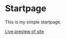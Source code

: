
# Startpage

This is my simple startpage.

[Live preview of site](https://senpai-10.github.io/startpage/)
